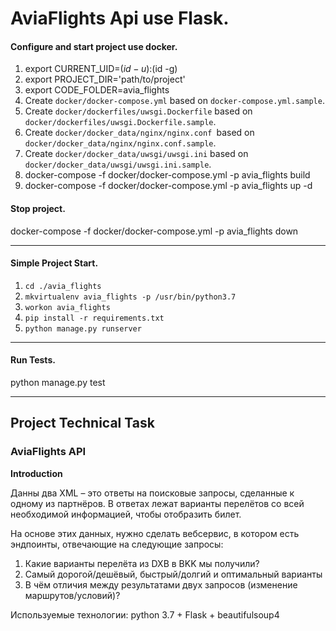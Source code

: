 # AviaFlights Api use Flask.

#### Configure and start project use docker.
1) export CURRENT_UID=$(id -u):$(id -g)
2) export PROJECT_DIR='path/to/project'
3) export CODE_FOLDER=avia_flights
4) Create `docker/docker-compose.yml` based on `docker-compose.yml.sample`. 
5) Create `docker/dockerfiles/uwsgi.Dockerfile` based on `docker/dockerfiles/uwsgi.Dockerfile.sample`.
6) Create `docker/docker_data/nginx/nginx.conf `based on `docker/docker_data/nginx/nginx.conf.sample`.
7) Create `docker/docker_data/uwsgi/uwsgi.ini` based on `docker/docker_data/uwsgi/uwsgi.ini.sample`.
8) docker-compose -f docker/docker-compose.yml -p avia_flights build
9) docker-compose -f docker/docker-compose.yml -p avia_flights up -d

#### Stop project.
docker-compose -f docker/docker-compose.yml -p avia_flights down
***
#### Simple Project Start.
1) `cd ./avia_flights`
2) `mkvirtualenv avia_flights -p /usr/bin/python3.7`
3) `workon avia_flights`
4) `pip install -r requirements.txt`
5) `python manage.py runserver`
***
#### Run Tests.
python manage.py test
***
## Project Technical Task

### AviaFlights API

**Introduction**

Данны два XML – это ответы на поисковые запросы, сделанные к одному из партнёров. В ответах лежат варианты перелётов со всей необходимой информацией, чтобы отобразить билет.

На основе этих данных, нужно сделать вебсервис, в котором есть эндпоинты, отвечающие на следующие запросы:

1) Какие варианты перелёта из DXB в BKK мы получили?
2) Самый дорогой/дешёвый, быстрый/долгий и оптимальный варианты
3) В чём отличия между результатами двух запросов (изменение маршрутов/условий)?

Используемые технологии: python 3.7 + Flask + beautifulsoup4
